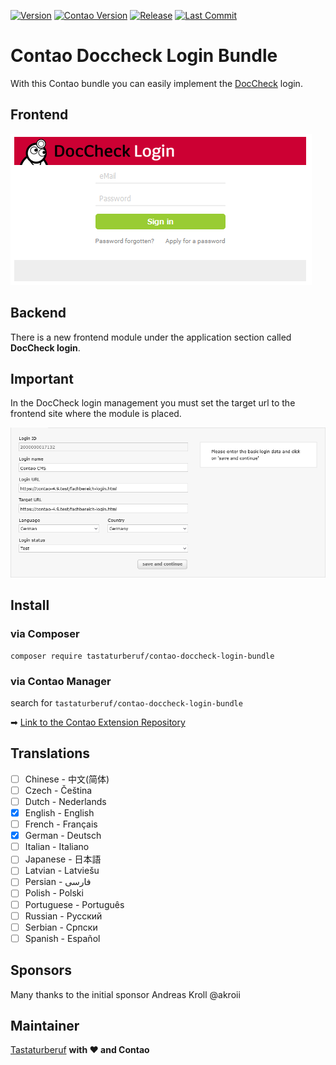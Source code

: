 [![Version](http://img.shields.io/packagist/v/tastaturberuf/contao-doccheck-login-bundle)](https://packagist.org/packages/tastaturberuf/contao-doccheck-login-bundle)
[![Contao Version](https://img.shields.io/badge/contao--version-^4.9-%23F47C00)](https://contao.org)
[![Release](https://img.shields.io/github/release-date/tastaturberuf/contao-doccheck-login-bundle)](https://github.com/Tastaturberuf/contao-doccheck-login-bundle)
[![Last Commit](https://img.shields.io/github/last-commit/tastaturberuf/contao-doccheck-login-bundle)](https://github.com/Tastaturberuf/contao-doccheck-login-bundle/commits/main)

# Contao Doccheck Login Bundle

With this Contao bundle you can easily implement the [DocCheck](https://www.doccheck.com/) login.

## Frontend

![DocCheck login form](docs/screenshots/doccheck_login_form.png)

## Backend

There is a new frontend module under the application section called **DocCheck login**.

## Important

In the DocCheck login management you must set the target url to the frontend site where the module is placed.

![DocCheck Login Management](docs/screenshots/doccheck_backend.png)

## Install

### via Composer
```
composer require tastaturberuf/contao-doccheck-login-bundle
```
### via Contao Manager
search for `tastaturberuf/contao-doccheck-login-bundle`

➡ [Link to the Contao Extension Repository](https://extensions.contao.org/?p=tastaturberuf%2Fcontao-doccheck-login-bundle)


## Translations

- [ ] Chinese - 中文(简体)
- [ ] Czech - Čeština
- [ ] Dutch - Nederlands
- [x] English - English
- [ ] French - Français
- [x] German - Deutsch
- [ ] Italian - Italiano
- [ ] Japanese - 日本語
- [ ] Latvian - Latviešu
- [ ] Persian - فارسی
- [ ] Polish - Polski
- [ ] Portuguese - Português
- [ ] Russian - Русский
- [ ] Serbian - Српски
- [ ] Spanish - Español

## Sponsors
Many thanks to the initial sponsor Andreas Kroll @akroii

## Maintainer
[Tastaturberuf](https://tastaturberuf.de) **with ♥ and Contao**